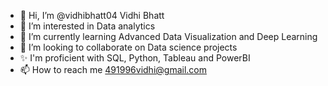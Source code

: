 - 👋 Hi, I’m @vidhibhatt04 Vidhi Bhatt
- 👀 I’m interested in Data analytics
- 🌱 I’m currently learning Advanced Data Visualization and Deep Learning 
- 💞️ I’m looking to collaborate on Data science projects
- ✨ I'm proficient with SQL, Python, Tableau and PowerBI
- 📫 How to reach me 491996vidhi@gmail.com

<!---
vidhibhatt04/vidhibhatt04 is a ✨ special ✨ repository because its `README.md` (this file) appears on your GitHub profile.
You can click the Preview link to take a look at your changes.
--->
